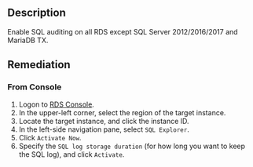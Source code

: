 ## Description

Enable SQL auditing on all RDS except SQL Server 2012/2016/2017 and MariaDB TX.

## Remediation

### From Console

1. Logon to [RDS Console](https://rdsnext.console.aliyun.com/).
2. In the upper-left corner, select the region of the target instance.
3. Locate the target instance, and click the instance ID.
4. In the left-side navigation pane, select `SQL Explorer`.
5. Click `Activate Now`.
6. Specify the `SQL log storage duration` (for how long you want to keep the SQL log), and click `Activate`.